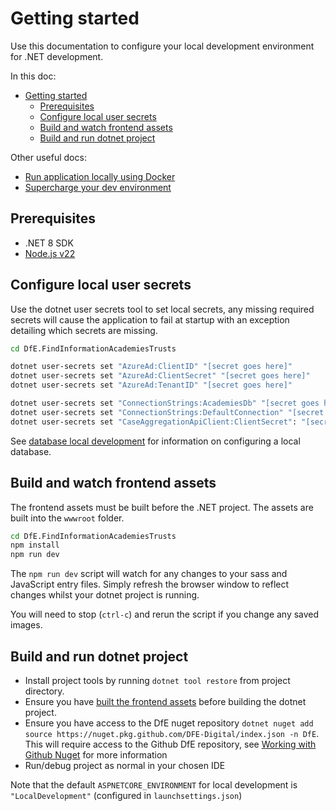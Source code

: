 # Getting started

Use this documentation to configure your local development environment for .NET development.

In this doc:

- [Getting started](#getting-started)
  - [Prerequisites](#prerequisites)
  - [Configure local user secrets](#configure-local-user-secrets)
  - [Build and watch frontend assets](#build-and-watch-frontend-assets)
  - [Build and run dotnet project](#build-and-run-dotnet-project)

Other useful docs:

- [Run application locally using Docker](./docker.md#run-the-web-application-locally-in-docker)
- [Supercharge your dev environment](./supercharge-your-dev-environment.md)

## Prerequisites

- .NET 8 SDK
- [Node.js v22](https://nodejs.org/en)

## Configure local user secrets

Use the dotnet user secrets tool to set local secrets, any missing required secrets will cause the application to fail at startup with an exception detailing which secrets are missing.

```bash
cd DfE.FindInformationAcademiesTrusts

dotnet user-secrets set "AzureAd:ClientID" "[secret goes here]"
dotnet user-secrets set "AzureAd:ClientSecret" "[secret goes here]"
dotnet user-secrets set "AzureAd:TenantID" "[secret goes here]"

dotnet user-secrets set "ConnectionStrings:AcademiesDb" "[secret goes here for AcademiesDb]"
dotnet user-secrets set "ConnectionStrings:DefaultConnection" "[secret goes here for FiatDb]"
dotnet user-secrets set "CaseAggregationApiClient:ClientSecret": "[secret goes here]"
```

See [database local development](./databases.md#local-development) for information on configuring a local database.

## Build and watch frontend assets

The frontend assets must be built before the .NET project. The assets are built into the `wwwroot` folder.

```bash
cd DfE.FindInformationAcademiesTrusts
npm install
npm run dev
```

The `npm run dev` script will watch for any changes to your sass and JavaScript entry files. Simply refresh the browser window to reflect changes whilst your dotnet project is running.

You will need to stop (`ctrl-c`) and rerun the script if you change any saved images.

## Build and run dotnet project

- Install project tools by running `dotnet tool restore` from project directory.
- Ensure you have [built the frontend assets](#build-and-watch-frontend-assets) before building the dotnet project.
- Ensure you have access to the DfE nuget repository `dotnet nuget add source https://nuget.pkg.github.com/DFE-Digital/index.json -n DfE`. This will require access to the Github DfE repository, see [Working with Github Nuget](https://docs.github.com/en/packages/working-with-a-github-packages-registry/working-with-the-nuget-registry) for more information
- Run/debug project as normal in your chosen IDE

Note that the default `ASPNETCORE_ENVIRONMENT` for local development is `"LocalDevelopment"` (configured in `launchsettings.json`)
